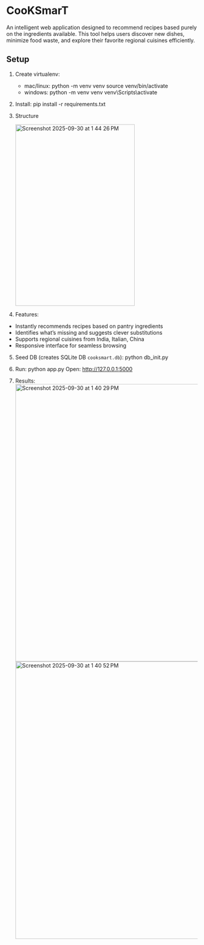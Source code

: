 # CooKSmarT
An intelligent web application designed to recommend recipes based purely on the ingredients available. This tool helps users discover new dishes, minimize food waste, and explore their favorite regional cuisines efficiently.
## Setup
1. Create virtualenv:
   - mac/linux:
     python -m venv venv
     source venv/bin/activate
   - windows:
     python -m venv venv
     venv\Scripts\activate

2. Install:
   pip install -r requirements.txt

3. Structure










   <img width="314" height="478" alt="Screenshot 2025-09-30 at 1 44 26 PM" src="https://github.com/user-attachments/assets/2348ca9e-9858-487f-973e-6f326b2627d5" />

4. Features:
* Instantly recommends recipes based on pantry ingredients
* Identifies what’s missing and suggests clever substitutions
* Supports regional cuisines from India, Italian, China
* Responsive interface for seamless browsing

5. Seed DB (creates SQLite DB `cooksmart.db`):
   python db_init.py

6. Run:
   python app.py
Open: http://127.0.0.1:5000

7. Results:
   <img width="1428" height="731" alt="Screenshot 2025-09-30 at 1 40 29 PM" src="https://github.com/user-attachments/assets/c06d7d78-0941-43fd-9608-8106e019b66c" />
   <img width="1428" height="731" alt="Screenshot 2025-09-30 at 1 40 52 PM" src="https://github.com/user-attachments/assets/23e7cd6f-1a2b-4e4b-b224-8194e721d67f" />



